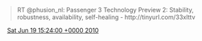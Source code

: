 > RT @phusion\_nl: Passenger 3 Technology Preview 2: Stability, robustness, availability, self\-healing \- http://tinyurl\.com/33xlttv

<img src="../../media/tweet.ico" width="12" /> [Sat Jun 19 15:24:00 +0000 2010](https://twitter.com/DromerDenker/status/16553089953)